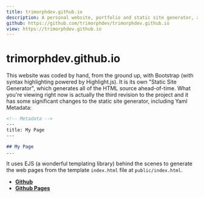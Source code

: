 ```yaml
---
title: trimorphdev.github.io
description: A personal website, portfolio and static site generator, all in one.
github: https://github.com/trimorphdev/trimorphdev.github.io
view: https://trimorphdev.github.io
---
```


# trimorphdev.github.io
This website was coded by hand, from the ground up, with Bootstrap  (with syntax highlighting powered by Highlight.js).  It is its own "Static Site Generator", which generates all of the HTML source ahead-of-time.  What you're viewing right now is actually the third revision to the project and it has some significant changes to the static site generator, including Yaml Metadata:

```markdown
<!-- Metadata -->
---
title: My Page
---

## My Page
...
```

It uses EJS (a wonderful templating library) behind the scenes to generate the web pages from the template `index.html` file at `public/index.html`.

- **[Github](https://github.com/trimorphdev/trimorphdev.github.io)**
- **[Github Pages](https://trimorphdev.github.io)**